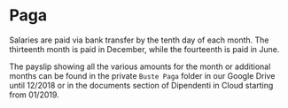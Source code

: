 # Paga

Salaries are paid via bank transfer by the tenth day of each month. The thirteenth month is paid in
December, while the fourteenth is paid in June.

The payslip showing all the various amounts for the month or additional months can be found in the
private `Buste Paga` folder in our Google Drive until 12/2018 or in the documents section of 
Dipendenti in Cloud starting from 01/2019.
